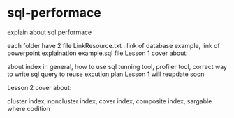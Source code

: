 # sql-performace
explain about sql performace

each folder have 2 file
LinkResource.txt : link of database example, link of powerpoint explaination
example.sql file
Lesson 1 cover about:

about index in general, how to use sql tunning tool, profiler tool, correct way to write sql query to reuse excution plan
Lesson 1 will reupdate soon

Lesson 2 cover about:

cluster index, noncluster index, cover index, composite index, sargable where codition

